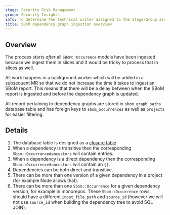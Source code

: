 ```yaml
---
stage: Security Risk Management
group: Security Insights
info: To determine the technical writer assigned to the Stage/Group associated with this page, see https://handbook.gitlab.com/handbook/product/ux/technical-writing/#assignments
title: SBoM dependency graph ingestion overview
---
```


## Overview

The process starts *after* all `SBoM::Occurence` models have been ingested because we ingest them in slices and it would be tricky to process that in slices as well.

All work happens in a background worker which will be added in a subsequent MR so that we do not increase the time it takes to ingest an SBoM report. This means that there will be a delay between when the SBoM report is ingested and before the dependency graph is updated.

All record pertaining to dependency graphs are stored in `sbom_graph_paths` database table and has foreign keys to `sbom_occurrences` as well as `projects` for easier filtering.

## Details

1. The database table is designed as a [closure table](https://www.slideshare.net/slideshow/models-for-hierarchical-data/4179181)
1. When a dependency is transitive then the corresponding `Sbom::Occurrence#ancestors` will contain entries.
1. When a dependency is a direct dependency then the corresponding `Sbom::Occurrence#ancestors` will contain an `{}`.
1. Dependencies can be both direct and transitive.
1. There can be more than one version of a given dependency in a project (for example Node allows that).
1. There can be more than one `Sbom::Occurrence` for a given dependency version, for example in monorepos. These `Sbom::Occurrence` rows should have a different `input_file_path` and `source_id` (however we will not use `source_id` when building the dependency tree to avoid SQL JOIN).
